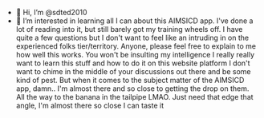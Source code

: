 - 👋 Hi, I’m @sdted2010
- 👀 I’m interested in learning all I can about this AIMSICD app. I've done a lot of reading into it, but still barely got my training wheels off. I have quite a few questions but I don't want to feel like an intruding in on the experienced folks tier/territory. Anyone, please feel free to explain to me how well this works. You won't be insulting my intelligence I really really want to learn this stuff and how to do it on this website platform I don't want to chime in the middle of your discussions out there and be some kind of pest. But when it comes to the subject matter of the AIMSICD app, damn.. I'm almost there and so close to getting the drop on them. All the way to the banana in the tailpipe LMAO. Just need that edge that angle, I'm almost there so close I can taste it
